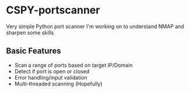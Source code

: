 # CSPY-portscanner

Very simple Python port scanner I'm working on to understand NMAP and sharpen some skills 

## Basic Features
- Scan a range of ports based on target IP/Domain
- Detect if port is open or closed
- Error handling/input validation
- Multi-threaded scanning (Hopefully)

  
